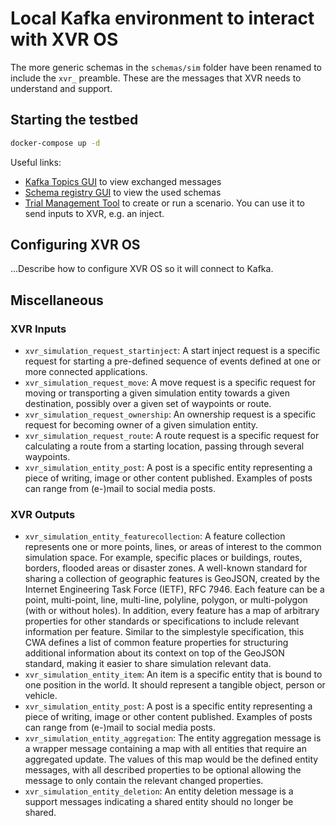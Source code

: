 # Local Kafka environment to interact with XVR OS

The more generic schemas in the `schemas/sim` folder have been renamed to include the `xvr_` preamble. These are the messages that XVR needs to understand and support. 

## Starting the testbed

```bash
docker-compose up -d
```

Useful links:

- [Kafka Topics GUI](http://localhost:3600/) to view exchanged messages
- [Schema registry GUI](http://localhost:3601/) to view the used schemas
- [Trial Management Tool](http://localhost:3210/tmt) to create or run a scenario. You can use it to send inputs to XVR, e.g. an inject.

## Configuring XVR OS

...Describe how to configure XVR OS so it will connect to Kafka.

## Miscellaneous

### XVR Inputs

- `xvr_simulation_request_startinject`: A start inject request is a specific request for starting a pre-defined sequence of events defined at one or more connected applications.
- `xvr_simulation_request_move`: A move request is a specific request for moving or transporting a given simulation entity towards a given destination, possibly over a given set of waypoints or route.
- `xvr_simulation_request_ownership`: An ownership request is a specific request for becoming owner of a given simulation entity.
- `xvr_simulation_request_route`: A route request is a specific request for calculating a route from a starting location, passing through several waypoints.
- `xvr_simulation_entity_post`: A post is a specific entity representing a piece of writing, image or other content published. Examples of posts can range from (e-)mail to social media posts.

### XVR Outputs

- `xvr_simulation_entity_featurecollection`: A feature collection represents one or more points, lines, or areas of interest to the common simulation space. For example, specific places or buildings, routes, borders, flooded areas or disaster zones. A well-known standard for sharing a collection of geographic features is GeoJSON, created by the Internet Engineering Task Force (IETF), RFC 7946. Each feature can be a point, multi-point, line, multi-line, polyline, polygon, or multi-polygon (with or without holes). In addition, every feature has a map of arbitrary properties for other standards or specifications to include relevant information per feature. Similar to the simplestyle specification, this CWA defines a list of common feature properties for structuring additional information about its context on top of the GeoJSON standard, making it easier to share simulation relevant data. 
- `xvr_simulation_entity_item`: An item is a specific entity that is bound to one position in the world. It should represent a tangible object, person or vehicle.
- `xvr_simulation_entity_post`: A post is a specific entity representing a piece of writing, image or other content published. Examples of posts can range from (e-)mail to social media posts.
- `xvr_simulation_entity_aggregation`: The entity aggregation message is a wrapper message containing a map with all entities that require an aggregated update. The values of this map would be the defined entity messages, with all described properties to be optional allowing the message to only contain the relevant changed properties. 
- `xvr_simulation_entity_deletion`: An entity deletion message is a support messages indicating a shared entity should no longer be shared.

 